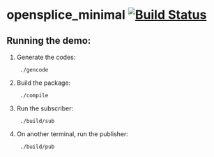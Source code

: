 # opensplice_minimal [![Build Status](https://travis-ci.org/grassjelly/opensplice_minimal.svg?branch=master)](https://travis-ci.org/grassjelly/opensplice_minimal)

## Running the demo:

1. Generate the codes:

        ./gencode

2. Build the package:
    
        ./compile

3. Run the subscriber:
    
        ./build/sub

4. On another terminal, run the publisher:
    
        ./build/pub